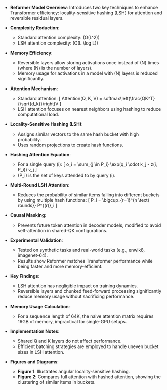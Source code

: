 - **Reformer Model Overview**: Introduces two key techniques to enhance Transformer efficiency: locality-sensitive hashing (LSH) for attention and reversible residual layers.
  
- **Complexity Reduction**: 
  - Standard attention complexity: \(O(L^2)\)
  - LSH attention complexity: \(O(L \log L)\)

- **Memory Efficiency**: 
  - Reversible layers allow storing activations once instead of \(N\) times (where \(N\) is the number of layers).
  - Memory usage for activations in a model with \(N\) layers is reduced significantly.

- **Attention Mechanism**:
  - Standard attention: 
    \[
    Attention(Q, K, V) = softmax\left(\frac{QK^T}{\sqrt{d_k}}\right)V
    \]
  - LSH attention focuses on nearest neighbors using hashing to reduce computational load.

- **Locality-Sensitive Hashing (LSH)**:
  - Assigns similar vectors to the same hash bucket with high probability.
  - Uses random projections to create hash functions.

- **Hashing Attention Equation**:
  - For a single query \(i\):
    \[
    o_i = \sum_{j \in P_i} \exp(q_i \cdot k_j - z(i, P_i)) v_j
    \]
  - \(P_i\) is the set of keys attended to by query \(i\).

- **Multi-Round LSH Attention**:
  - Reduces the probability of similar items falling into different buckets by using multiple hash functions:
    \[
    P_i = \bigcup_{r=1}^{n \text{ rounds}} P^{(r)}_i
    \]

- **Causal Masking**: 
  - Prevents future token attention in decoder models, modified to avoid self-attention in shared-QK configurations.

- **Experimental Validation**:
  - Tested on synthetic tasks and real-world tasks (e.g., enwik8, imagenet-64).
  - Results show Reformer matches Transformer performance while being faster and more memory-efficient.

- **Key Findings**:
  - LSH attention has negligible impact on training dynamics.
  - Reversible layers and chunked feed-forward processing significantly reduce memory usage without sacrificing performance.

- **Memory Usage Calculation**:
  - For a sequence length of 64K, the naive attention matrix requires 16GB of memory, impractical for single-GPU setups.

- **Implementation Notes**:
  - Shared Q and K layers do not affect performance.
  - Efficient batching strategies are employed to handle uneven bucket sizes in LSH attention.

- **Figures and Diagrams**:
  - **Figure 1**: Illustrates angular locality-sensitive hashing.
  - **Figure 2**: Compares full attention with hashed attention, showing the clustering of similar items in buckets.